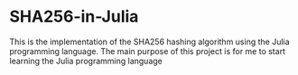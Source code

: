 # SHA256-in-Julia
This is the implementation of the SHA256 hashing algorithm using the Julia programming language. The main purpose of this project is for me to start learning the Julia programming language
